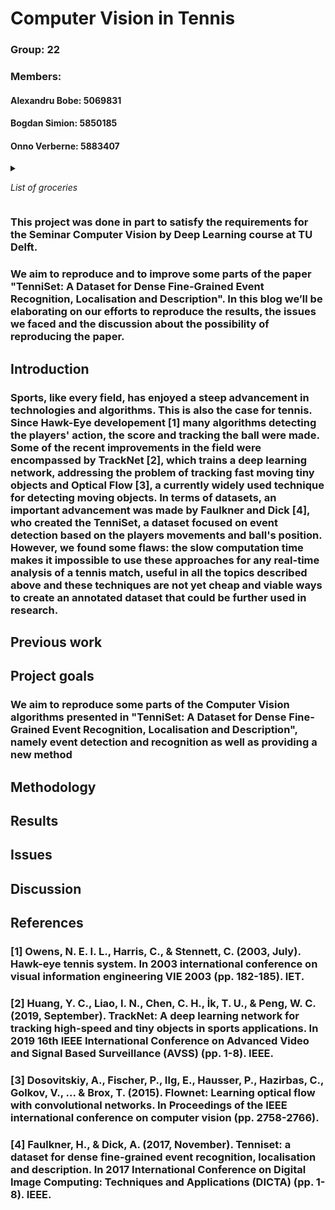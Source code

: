 # Computer Vision in Tennis

### Group: 22
### Members: 

#### Alexandru Bobe: 5069831
#### Bogdan Simion: 5850185
#### Onno Verberne: 5883407

<details>

<summary>

*List of groceries*

</summary>

* Vegetables

</details>
             
### This project was done in part to satisfy the requirements for the Seminar Computer Vision by Deep Learning course at TU Delft.
### We aim to reproduce and to improve some parts of the paper "TenniSet: A Dataset for Dense Fine-Grained Event Recognition, Localisation and Description". In this blog we’ll be elaborating on our efforts to reproduce the results, the issues we faced and the discussion about the possibility of reproducing the paper.

## Introduction

### Sports, like every field, has enjoyed a steep advancement in technologies and algorithms. This is also the case for tennis. Since Hawk-Eye developement [1] many algorithms detecting the players' action, the score and tracking the ball were made. Some of the recent improvements in the field were encompassed by TrackNet [2], which trains a deep learning network, addressing the problem of tracking fast moving tiny objects and Optical Flow [3], a currently widely used technique for detecting moving objects. In terms of datasets, an important advancement was made by Faulkner and Dick [4], who created the TenniSet, a dataset focused on event detection based on the players movements and ball's position. However, we found some flaws: the slow computation time makes it impossible to use these approaches for any real-time analysis of a tennis match, useful in all the topics described above and these techniques are not yet cheap and viable ways to create an annotated dataset that could be further used in research. 

## Previous work

### 

## Project goals

### We aim to reproduce some parts of the Computer Vision algorithms presented in "TenniSet: A Dataset for Dense Fine-Grained Event Recognition, Localisation and Description", namely event detection and recognition as well as providing a new method 

## Methodology

###

## Results

###

## Issues
### 

## Discussion
### 

## References

### [1] Owens, N. E. I. L., Harris, C., & Stennett, C. (2003, July). Hawk-eye tennis system. In 2003 international conference on visual information engineering VIE 2003 (pp. 182-185). IET.
### [2] Huang, Y. C., Liao, I. N., Chen, C. H., İk, T. U., & Peng, W. C. (2019, September). TrackNet: A deep learning network for tracking high-speed and tiny objects in sports applications. In 2019 16th IEEE International Conference on Advanced Video and Signal Based Surveillance (AVSS) (pp. 1-8). IEEE.
### [3] Dosovitskiy, A., Fischer, P., Ilg, E., Hausser, P., Hazirbas, C., Golkov, V., ... & Brox, T. (2015). Flownet: Learning optical flow with convolutional networks. In Proceedings of the IEEE international conference on computer vision (pp. 2758-2766).
### [4] Faulkner, H., & Dick, A. (2017, November). Tenniset: a dataset for dense fine-grained event recognition, localisation and description. In 2017 International Conference on Digital Image Computing: Techniques and Applications (DICTA) (pp. 1-8). IEEE.
###



